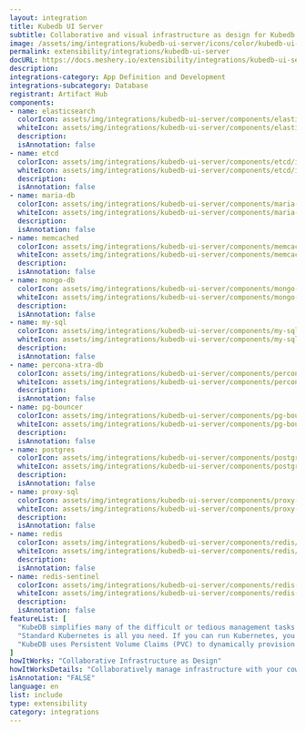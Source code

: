 ```yaml
---
layout: integration
title: Kubedb UI Server
subtitle: Collaborative and visual infrastructure as design for Kubedb UI Server
image: /assets/img/integrations/kubedb-ui-server/icons/color/kubedb-ui-server-color.svg
permalink: extensibility/integrations/kubedb-ui-server
docURL: https://docs.meshery.io/extensibility/integrations/kubedb-ui-server
description: 
integrations-category: App Definition and Development
integrations-subcategory: Database
registrant: Artifact Hub
components: 
- name: elasticsearch
  colorIcon: assets/img/integrations/kubedb-ui-server/components/elasticsearch/icons/color/elasticsearch-color.svg
  whiteIcon: assets/img/integrations/kubedb-ui-server/components/elasticsearch/icons/white/elasticsearch-white.svg
  description: 
  isAnnotation: false
- name: etcd
  colorIcon: assets/img/integrations/kubedb-ui-server/components/etcd/icons/color/etcd-color.svg
  whiteIcon: assets/img/integrations/kubedb-ui-server/components/etcd/icons/white/etcd-white.svg
  description: 
  isAnnotation: false
- name: maria-db
  colorIcon: assets/img/integrations/kubedb-ui-server/components/maria-db/icons/color/maria-db-color.svg
  whiteIcon: assets/img/integrations/kubedb-ui-server/components/maria-db/icons/white/maria-db-white.svg
  description: 
  isAnnotation: false
- name: memcached
  colorIcon: assets/img/integrations/kubedb-ui-server/components/memcached/icons/color/memcached-color.svg
  whiteIcon: assets/img/integrations/kubedb-ui-server/components/memcached/icons/white/memcached-white.svg
  description: 
  isAnnotation: false
- name: mongo-db
  colorIcon: assets/img/integrations/kubedb-ui-server/components/mongo-db/icons/color/mongo-db-color.svg
  whiteIcon: assets/img/integrations/kubedb-ui-server/components/mongo-db/icons/white/mongo-db-white.svg
  description: 
  isAnnotation: false
- name: my-sql
  colorIcon: assets/img/integrations/kubedb-ui-server/components/my-sql/icons/color/my-sql-color.svg
  whiteIcon: assets/img/integrations/kubedb-ui-server/components/my-sql/icons/white/my-sql-white.svg
  description: 
  isAnnotation: false
- name: percona-xtra-db
  colorIcon: assets/img/integrations/kubedb-ui-server/components/percona-xtra-db/icons/color/percona-xtra-db-color.svg
  whiteIcon: assets/img/integrations/kubedb-ui-server/components/percona-xtra-db/icons/white/percona-xtra-db-white.svg
  description: 
  isAnnotation: false
- name: pg-bouncer
  colorIcon: assets/img/integrations/kubedb-ui-server/components/pg-bouncer/icons/color/pg-bouncer-color.svg
  whiteIcon: assets/img/integrations/kubedb-ui-server/components/pg-bouncer/icons/white/pg-bouncer-white.svg
  description: 
  isAnnotation: false
- name: postgres
  colorIcon: assets/img/integrations/kubedb-ui-server/components/postgres/icons/color/postgres-color.svg
  whiteIcon: assets/img/integrations/kubedb-ui-server/components/postgres/icons/white/postgres-white.svg
  description: 
  isAnnotation: false
- name: proxy-sql
  colorIcon: assets/img/integrations/kubedb-ui-server/components/proxy-sql/icons/color/proxy-sql-color.svg
  whiteIcon: assets/img/integrations/kubedb-ui-server/components/proxy-sql/icons/white/proxy-sql-white.svg
  description: 
  isAnnotation: false
- name: redis
  colorIcon: assets/img/integrations/kubedb-ui-server/components/redis/icons/color/redis-color.svg
  whiteIcon: assets/img/integrations/kubedb-ui-server/components/redis/icons/white/redis-white.svg
  description: 
  isAnnotation: false
- name: redis-sentinel
  colorIcon: assets/img/integrations/kubedb-ui-server/components/redis-sentinel/icons/color/redis-sentinel-color.svg
  whiteIcon: assets/img/integrations/kubedb-ui-server/components/redis-sentinel/icons/white/redis-sentinel-white.svg
  description: 
  isAnnotation: false
featureList: [
  "KubeDB simplifies many of the difficult or tedious management tasks of running a production grade databases on private and public clouds. Maintain one stack for all your stateless and stateful applications and simplify the operational complexity.",
  "Standard Kubernetes is all you need. If you can run Kubernetes, you can provision and manage databases using KubeDB. Use standard Kubernetes CLI and API to provision and manage databases.",
  "KubeDB uses Persistent Volume Claims (PVC) to dynamically provision disks for database instances. Using appropriately defined StorageClasses, KubeDB provisioned database instances are designed to scale from small development workloads up to performance-intensive workloads on private and public cloud environments."
]
howItWorks: "Collaborative Infrastructure as Design"
howItWorksDetails: "Collaboratively manage infrastructure with your coworkers synchronously sharing the same designs."
isAnnotation: "FALSE"
language: en
list: include
type: extensibility
category: integrations
---
```

